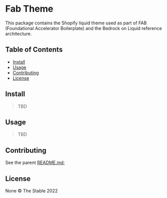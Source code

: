 # Fab Theme

This package contains the Shopify liquid theme used as part of FAB (Foundational Accelerator Boilerplate) and the Bedrock on Liquid reference architecture.

## Table of Contents

- [Install](#install)
- [Usage](#usage)
- [Contributing](#contributing)
- [License](#license)

## Install

> TBD

## Usage

> TBD

## Contributing

See the parent [README.md](../../README.md);

## License

None © The Stable 2022
